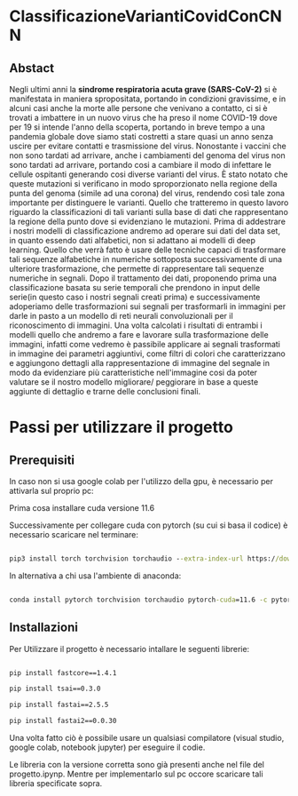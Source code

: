 # ClassificazioneVariantiCovidConCNN

## Abstact
 Negli ultimi anni la **sindrome respiratoria acuta grave (SARS-CoV-2)** si è manifestata in maniera spropositata, portando in condizioni gravissime, e in alcuni casi anche la morte alle persone che venivano a contatto, ci si è trovati a imbattere in un nuovo virus che ha preso il nome COVID-19 dove per 19 si intende l'anno della scoperta, portando in breve tempo a una pandemia globale dove siamo stati costretti a stare quasi un anno senza uscire per evitare contatti e trasmissione del virus. 
Nonostante i vaccini che non sono tardati ad arrivare, anche i cambiamenti del genoma del virus non sono tardati ad arrivare, portando cosi a cambiare il modo di infettare le cellule ospitanti generando cosi diverse varianti del virus. È stato notato che queste mutazioni si verificano in modo sproporzionato nella regione della punta del genoma (simile ad una corona) del virus, rendendo così tale zona importante per distinguere le varianti.
Quello che tratteremo in questo lavoro riguardo la classificazioni di tali varianti sulla base di dati che rappresentano la regione della punto dove si evidenziano le mutazioni.
Prima di addestrare i nostri modelli di classificazione andremo ad operare sui dati del data set, in quanto essendo dati alfabetici,  non si adattano ai modelli di deep learning.
Quello che verrà fatto è usare delle tecniche capaci di trasformare tali sequenze alfabetiche in numeriche sottoposta successivamente di una ulteriore trasformazione, che permette di rappresentare tali sequenze numeriche in segnali.
Dopo il trattamento dei dati, proponendo prima una classificazione basata su serie temporali che prendono in input delle serie(in questo caso i nostri segnali creati prima) e successivamente adoperiamo delle trasformazioni sui segnali per trasformarli in immagini per darle in pasto a un modello di reti neurali convoluzionali per il riconoscimento di immagini.
Una volta calcolati i risultati di entrambi i modelli quello che andremo a fare e lavorare sulla trasformazione delle immagini, infatti come vedremo è passibile applicare ai segnali trasformati in immagine dei parametri aggiuntivi, come filtri di colori che caratterizzano e aggiungono dettagli alla rappresentazione di immagine del segnale in modo da evidenziare più caratteristiche nell'immagine cosi da poter valutare se il nostro modello migliorare/ peggiorare in base a queste aggiunte di dettaglio e trarne delle conclusioni finali.

# Passi per utilizzare il progetto

## Prerequisiti

In caso non si usa google colab per l'utilizzo della gpu, è necessario per attivarla sul proprio pc:

Prima cosa installare cuda versione 11.6

Successivamente per collegare cuda con pytorch (su cui si basa il codice) è necessario scaricare nel terminare:

```cmd

pip3 install torch torchvision torchaudio --extra-index-url https://download.pytorch.org/whl/cu116

```

In alternativa a chi usa l'ambiente di anaconda:

```cmd

conda install pytorch torchvision torchaudio pytorch-cuda=11.6 -c pytorch -c nvidia

```
## Installazioni
Per Utilizzare il progetto è necessario intallare le seguenti librerie:

```cmd

pip install fastcore==1.4.1

pip install tsai==0.3.0

pip install fastai==2.5.5

pip install fastai2==0.0.30

```

Una volta fatto ciò è possibile usare un qualsiasi compilatore (visual studio, google colab, notebook jupyter) per eseguire il codie.

Le libreria con la versione corretta sono già presenti anche nel file del progetto.ipynp.
Mentre per implementarlo sul pc occore scaricare tali libreria specificate sopra.

